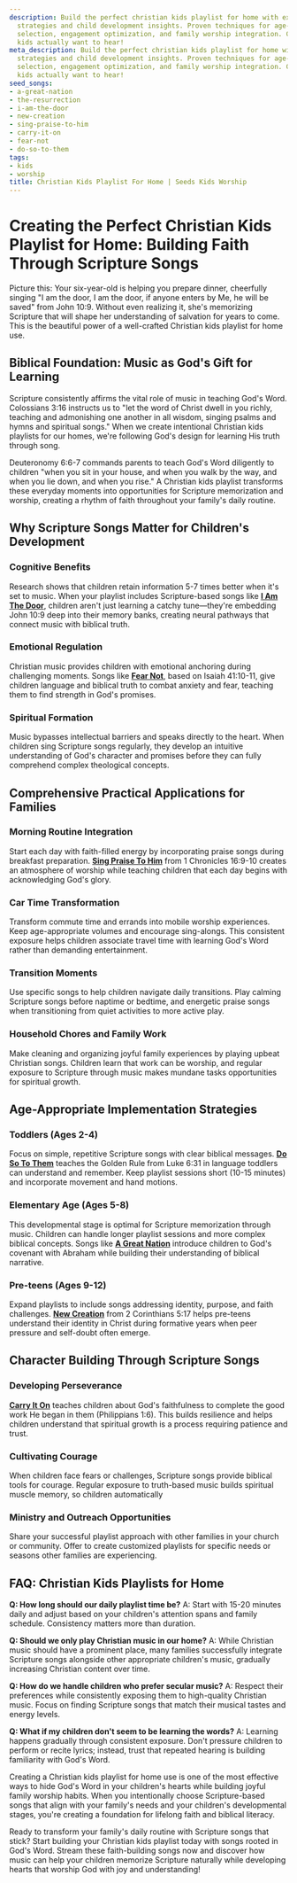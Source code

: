 ```yaml
---
description: Build the perfect christian kids playlist for home with expert curation
  strategies and child development insights. Proven techniques for age-appropriate
  selection, engagement optimization, and family worship integration. Create playlists
  kids actually want to hear!
meta_description: Build the perfect christian kids playlist for home with expert curation
  strategies and child development insights. Proven techniques for age-appropriate
  selection, engagement optimization, and family worship integration. Create playlists
  kids actually want to hear!
seed_songs:
- a-great-nation
- the-resurrection
- i-am-the-door
- new-creation
- sing-praise-to-him
- carry-it-on
- fear-not
- do-so-to-them
tags:
- kids
- worship
title: Christian Kids Playlist For Home | Seeds Kids Worship
---
```

# Creating the Perfect Christian Kids Playlist for Home: Building Faith Through Scripture Songs

Picture this: Your six-year-old is helping you prepare dinner, cheerfully singing "I am the door, I am the door, if anyone enters by Me, he will be saved" from John 10:9. Without even realizing it, she's memorizing Scripture that will shape her understanding of salvation for years to come. This is the beautiful power of a well-crafted Christian kids playlist for home use.

## Biblical Foundation: Music as God's Gift for Learning

Scripture consistently affirms the vital role of music in teaching God's Word. Colossians 3:16 instructs us to "let the word of Christ dwell in you richly, teaching and admonishing one another in all wisdom, singing psalms and hymns and spiritual songs." When we create intentional Christian kids playlists for our homes, we're following God's design for learning His truth through song.

Deuteronomy 6:6-7 commands parents to teach God's Word diligently to children "when you sit in your house, and when you walk by the way, and when you lie down, and when you rise." A Christian kids playlist transforms these everyday moments into opportunities for Scripture memorization and worship, creating a rhythm of faith throughout your family's daily routine.

## Why Scripture Songs Matter for Children's Development

### Cognitive Benefits
Research shows that children retain information 5-7 times better when it's set to music. When your playlist includes Scripture-based songs like **[I Am The Door](https://seedskidsworship.com/product/i-am-the-door-john-109/)**, children aren't just learning a catchy tune—they're embedding John 10:9 deep into their memory banks, creating neural pathways that connect music with biblical truth.

### Emotional Regulation
Christian music provides children with emotional anchoring during challenging moments. Songs like **[Fear Not](https://seedskidsworship.com/product/fear-not-isaiah-4110-2/)**, based on Isaiah 41:10-11, give children language and biblical truth to combat anxiety and fear, teaching them to find strength in God's promises.

### Spiritual Formation
Music bypasses intellectual barriers and speaks directly to the heart. When children sing Scripture songs regularly, they develop an intuitive understanding of God's character and promises before they can fully comprehend complex theological concepts.

## Comprehensive Practical Applications for Families

### Morning Routine Integration
Start each day with faith-filled energy by incorporating praise songs during breakfast preparation. **[Sing Praise To Him](https://seedskidsworship.com/product/sing-praise-to-him-1-chronicles-169/)** from 1 Chronicles 16:9-10 creates an atmosphere of worship while teaching children that each day begins with acknowledging God's glory.

### Car Time Transformation
Transform commute time and errands into mobile worship experiences. Keep age-appropriate volumes and encourage sing-alongs. This consistent exposure helps children associate travel time with learning God's Word rather than demanding entertainment.

### Transition Moments
Use specific songs to help children navigate daily transitions. Play calming Scripture songs before naptime or bedtime, and energetic praise songs when transitioning from quiet activities to more active play.

### Household Chores and Family Work
Make cleaning and organizing joyful family experiences by playing upbeat Christian songs. Children learn that work can be worship, and regular exposure to Scripture through music makes mundane tasks opportunities for spiritual growth.

## Age-Appropriate Implementation Strategies

### Toddlers (Ages 2-4)
Focus on simple, repetitive Scripture songs with clear biblical messages. **[Do So To Them](https://seedskidsworship.com/product/do-so-to-them-luke-631/)** teaches the Golden Rule from Luke 6:31 in language toddlers can understand and remember. Keep playlist sessions short (10-15 minutes) and incorporate movement and hand motions.

### Elementary Age (Ages 5-8)
This developmental stage is optimal for Scripture memorization through music. Children can handle longer playlist sessions and more complex biblical concepts. Songs like **[A Great Nation](https://seedskidsworship.com/product/a-great-nation-genesis-121-2/)** introduce children to God's covenant with Abraham while building their understanding of biblical narrative.

### Pre-teens (Ages 9-12)
Expand playlists to include songs addressing identity, purpose, and faith challenges. **[New Creation](https://seedskidsworship.com/product/new-creation-2-corinthians-517-3/)** from 2 Corinthians 5:17 helps pre-teens understand their identity in Christ during formative years when peer pressure and self-doubt often emerge.

## Character Building Through Scripture Songs

### Developing Perseverance
**[Carry It On](https://seedskidsworship.com/product/ask-seek-knock-matthew-77-8-2/)** teaches children about God's faithfulness to complete the good work He began in them (Philippians 1:6). This builds resilience and helps children understand that spiritual growth is a process requiring patience and trust.

### Cultivating Courage
When children face fears or challenges, Scripture songs provide biblical tools for courage. Regular exposure to truth-based music builds spiritual muscle memory, so children automatically

### Ministry and Outreach Opportunities
Share your successful playlist approach with other families in your church or community. Offer to create customized playlists for specific needs or seasons other families are experiencing.

## FAQ: Christian Kids Playlists for Home

**Q: How long should our daily playlist time be?**
A: Start with 15-20 minutes daily and adjust based on your children's attention spans and family schedule. Consistency matters more than duration.

**Q: Should we only play Christian music in our home?**
A: While Christian music should have a prominent place, many families successfully integrate Scripture songs alongside other appropriate children's music, gradually increasing Christian content over time.

**Q: How do we handle children who prefer secular music?**
A: Respect their preferences while consistently exposing them to high-quality Christian music. Focus on finding Scripture songs that match their musical tastes and energy levels.

**Q: What if my children don't seem to be learning the words?**
A: Learning happens gradually through consistent exposure. Don't pressure children to perform or recite lyrics; instead, trust that repeated hearing is building familiarity with God's Word.

Creating a Christian kids playlist for home use is one of the most effective ways to hide God's Word in your children's hearts while building joyful family worship habits. When you intentionally choose Scripture-based songs that align with your family's needs and your children's developmental stages, you're creating a foundation for lifelong faith and biblical literacy.

Ready to transform your family's daily routine with Scripture songs that stick? Start building your Christian kids playlist today with songs rooted in God's Word. Stream these faith-building songs now and discover how music can help your children memorize Scripture naturally while developing hearts that worship God with joy and understanding!

<script type="application/ld+json">
{
  "@context": "https://schema.org",
  "@type": "Article",
  "headline": "Christian Kids Playlist For Home",
  "author": {
    "@type": "Organization",
    "name": "Seeds Kids Worship"
  },
  "publisher": {
    "@type": "Organization",
    "name": "Seeds Kids Worship",
    "logo": {
      "@type": "ImageObject",
      "url": "https://seedskidsworship.com/logo.png"
    }
  },
  "datePublished": "2025-09-04T09:20:25.743843",
  "dateModified": "2025-09-04T09:20:25.743868",
  "description": "Build the perfect christian kids playlist for home with expert curation strategies and child development insights. Proven techniques for age-appropriate selecti",
  "mainEntityOfPage": {
    "@type": "WebPage",
    "@id": "https://seedskidsworship.com/activities/christian-kids-playlist-for-home/"
  }
}
</script>

<script type="application/ld+json">
{
  "@context": "https://schema.org",
  "@type": "Product",
  "name": "A Great Nation",
  "description": "Scripture-based worship song helping children memorize God's promise to Abraham about making him into a great nation",
  "url": "https://seedskidsworship.com/product/a-great-nation-genesis-121-2/",
  "brand": {
    "@type": "Brand",
    "name": "Seeds Kids Worship"
  },
  "category": "Children's Christian Music",
  "album": "Trust"
}
</script>

<script type="application/ld+json">
{
  "@context": "https://schema.org",
  "@type": "Product",
  "name": "The Resurrection",
  "description": "Easter song celebrating Jesus as the resurrection and the life from John 11:25-27",
  "url": "https://seedskidsworship.com/product/the-resurrection-john-1125-27/",
  "brand": {
    "@type": "Brand",
    "name": "Seeds Kids Worship"
  },
  "category": "Children's Christian Music",
  "album": "The Resurrection (Easter Collection)"
}
</script>

<script type="application/ld+json">
{
  "@context": "https://schema.org",
  "@type": "Product",
  "name": "I Am The Door",
  "description": "Scripture song about Jesus as the door to salvation from John 10:9",
  "url": "https://seedskidsworship.com/product/i-am-the-door-john-109/",
  "brand": {
    "@type": "Brand",
    "name": "Seeds Kids Worship"
  },
  "category": "Children's Christian Music",
  "album": "Jesus"
}
</script>

<script type="application/ld+json">
{
  "@context": "https://schema.org",
  "@type": "Product",
  "name": "New Creation",
  "description": "Peaceful lullaby from Psalm 62:1–2 that comforts children with the truth that rest an
